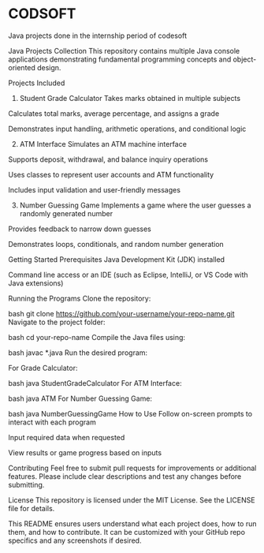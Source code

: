 # CODSOFT
Java projects done in the internship period of codesoft

Java Projects Collection
This repository contains multiple Java console applications demonstrating fundamental programming concepts and object-oriented design.

Projects Included
1. Student Grade Calculator
Takes marks obtained in multiple subjects

Calculates total marks, average percentage, and assigns a grade

Demonstrates input handling, arithmetic operations, and conditional logic

2. ATM Interface
Simulates an ATM machine interface

Supports deposit, withdrawal, and balance inquiry operations

Uses classes to represent user accounts and ATM functionality

Includes input validation and user-friendly messages

3. Number Guessing Game
Implements a game where the user guesses a randomly generated number

Provides feedback to narrow down guesses

Demonstrates loops, conditionals, and random number generation

Getting Started
Prerequisites
Java Development Kit (JDK) installed

Command line access or an IDE (such as Eclipse, IntelliJ, or VS Code with Java extensions)

Running the Programs
Clone the repository:

bash
git clone https://github.com/your-username/your-repo-name.git
Navigate to the project folder:

bash
cd your-repo-name
Compile the Java files using:

bash
javac *.java
Run the desired program:

For Grade Calculator:

bash
java StudentGradeCalculator
For ATM Interface:

bash
java ATM
For Number Guessing Game:

bash
java NumberGuessingGame
How to Use
Follow on-screen prompts to interact with each program

Input required data when requested

View results or game progress based on inputs

Contributing
Feel free to submit pull requests for improvements or additional features.
Please include clear descriptions and test any changes before submitting.

License
This repository is licensed under the MIT License. See the LICENSE file for details.

This README ensures users understand what each project does, how to run them, and how to contribute. It can be customized with your GitHub repo specifics and any screenshots if desired.
